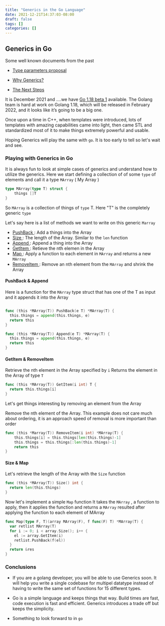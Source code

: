 ```yaml
---
title: "Generics in the Go Language"
date: 2021-12-21T14:37:03-08:00
draft: false
tags: []
categories: []
---
```


## Generics in Go

Some well known documents from the past

- [Type parameters proposal](https://go.googlesource.com/proposal/+/refs/heads/master/design/43651-type-parameters.md)

- [Why Generics?](https://go.dev/blog/why-generics)

- [The Next Steps](https://go.dev/blog/generics-next-step)

It is December 2021 and ....we have [Go 1.18 beta 1](https://go.dev/blog/go1.18beta1) available.
The Golang team is hard at work on Golang 1.18, which will be released in February 2022, and it looks like it’s going to be a big one.

Once upon a time in C++, when templates were introduced, lots of templates with amazing capabilities came into light, then came STL and standardized most of it to make things extremely powerful and usable.

Hoping Generics will play the same with `go`. It is too early to tell so let's wait and see.

### Playing with Generics in Go

It is always fun to look at simple cases of generics and understand how to utilize the generics.
Here we start defining a collection of of some `type` of elements and call it a type `MArray` ( My Array )

```go
type MArray(type T) struct {
    things []T
}
```

So `MArray` is a collection of things of `type` T. Here "T" is the completely generic `type`

Let's say here is a list of methods we want to write on this generic `Marray`

- <ins> PushBack </ins> : Add a things into the Array
- <ins> Size </ins> : The length of the Array. Similar to the `len` function
- <ins> Append </ins> : Append a thing into the Array
- <ins> GetItem </ins> : Retieve the nth elemen in the Array
- <ins> Map </ins> : Apply a function to each element in `MArray` and returns a new `MArray`
- <ins> RemoveItem </ins> : Remove an nth element from the `MArray` and shrink the Array

#### PushBack & Append

Here is a function for the `MArray` type struct that has one of the T as input and
it appends it into the Array

```go

func (this *MArray(T)) PushBack(e T) *MArray(T) {
  this.things = append(this.things, e)
  return this
}

func (this *MArray(T)) Append(e T) *MArray(T) {
  this.things = append(this.things, e)
  return this
}

```

#### GetItem & RemoveItem

Retrieve the nth element in the Array specified by `i`
Returns the element in the Array of type `T`

```go
func (this *MArray(T)) GetItem(i int) T {
  return this.things[i]
}
```

Let's get things interesting by removing an element from the Array

Remove the nth element of the Array. This example does not care much about ordering,
it is an approach speed of removal is more important than order

```go
func (this *Marray(T)) RemoveItem(i int) *MArray(T) {
    this.things[i] = this.things[len(this.things)-1]
    this.things = this.things[:len(this.things)-1]
    return this
}
```

#### Size & Map

Let's retrieve the length of the Array with the `Size` function

```go
func (this *MArray(T)) Size() int {
  return len(this.things)
}
```

Now let's implement a simple `Map` function
It takes the `MArray` , a function to apply, then it applies the function and
returns a `MArray` resulted after applying the function to each element of MArray

```go
func Map(type F, T)(array MArray(F), f func(F) T) *MArray(T) {
  var retlist MArray(T)
  for i := 0; i < array.Size(); i++ {
    el := array.GetItem(i)
    retlist.PushBack(f(el))
  }
  return &res
}
```

### Conclusions

- If you are a golang developer, you will be able to use Generics soon.
  It will help you write a single codebase for multipel datatype instead of having to
  write the same set of functions for 15 different types.

- Go is a simple language and keeps things that way. Build times are fast, code execution is fast and
  efficient. Generics introduces a trade off but keeps the simplicity.

- Something to look forward to in `go`

